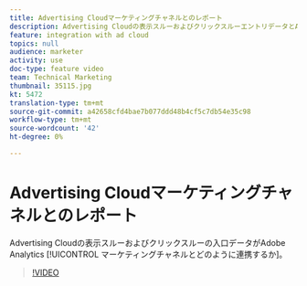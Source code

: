 ```yaml
---
title: Advertising Cloudマーケティングチャネルとのレポート
description: Advertising Cloudの表示スルーおよびクリックスルーエントリデータとAdobe Analyticsマーケティングチャネルとの連携
feature: integration with ad cloud
topics: null
audience: marketer
activity: use
doc-type: feature video
team: Technical Marketing
thumbnail: 35115.jpg
kt: 5472
translation-type: tm+mt
source-git-commit: a42658cfd4bae7b077ddd48b4cf5c7db54e35c98
workflow-type: tm+mt
source-wordcount: '42'
ht-degree: 0%

---
```



# Advertising Cloudマーケティングチャネルとのレポート

Advertising Cloudの表示スルーおよびクリックスルーの入口データがAdobe Analytics [!UICONTROL マーケティングチャネルとどのように連携するか]。

>[!VIDEO](https://video.tv.adobe.com/v/35115/?quality=12&learn=on)
